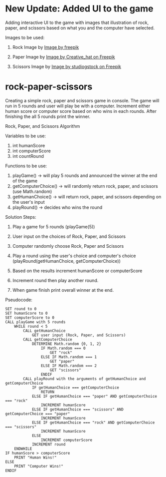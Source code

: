 
# New Update: Added UI to the game

Adding interactive UI to the game with images that illustration of rock, paper, and scissors based on what you and the computer have selected.

Images to be used:

 1. Rock Image by <a href="https://www.freepik.com/free-psd/hand-drawn-rock-formation_206468576.htm#fromView=search&page=1&position=23&uuid=b2c50176-522e-401b-9463-4ff61d1370ad">Image by freepik</a>

 2. Paper Image by <a href="https://www.freepik.com/free-vector/torn-paper-piece-design-background-vector_24611015.htm#fromView=search&page=1&position=46&uuid=a97623e4-c5e3-411a-a742-b98bd1b2efed">Image by Creative_hat on Freepik</a>

 3. Scissors Image by <a href="https://www.freepik.com/free-vector/scissors-tool-icon_169503561.htm#fromView=search&page=2&position=0&uuid=a42698b7-905c-46c5-89eb-0984f3237f58">Image by studiogstock on Freepik</a>



# rock-paper-scissors

Creating a simple rock, paper and scissors game in console. The game will run in 5 rounds and user will play be with a computer. Increment either human score or computer score based on who wins in each rounds. After finishing the all 5 rounds print the winner.


Rock, Paper, and Scissors Algorithm

Variables to be use:
    
1. int humanScore
2. int computerScore
3. int countRound



Functions to be use:

1. playGame() -> will play 5 rounds and announced the winner at the end of the game
2. getComputerChoice() -> will randomly return rock, paper, and scissors (use Math.random)
3. getHumanChoice() -> will return rock, paper, and scissors depending on the user's input
4. playRound() -> decides who wins the round



Solution Steps:


1. Play a game for 5 rounds (playGame(5))

2. User input on the choices of Rock, Paper, and Scissors

3. Computer randomly choose Rock, Paper and Scissors

4. Play a round using the user's choice and computer's choice (playRound(getHumanChoice, getComputerChoice))

5. Based on the results increment humanScore or computerScore

6. Increment round then play another round.

7. When game finish print overall winner at the end.




Pseudocode:

    SET round to 0
    SET humanScore to 0
    SET computerScore to 0
    CALL playGame with 5 rounds
        WHILE round < 5
            CALL getHumanChoice
                GET user input (Rock, Paper, and Scissors)
            CALL getComputerChoice
                DETERMINE Math.random {0, 1, 2}
                    IF Math.random === 0
                        GET "rock"
                    ELSE IF Math.random === 1
                        GET "paper"
                    ELSE IF Math.random === 2
                        GET "scissors"
                    ENDIF
            CALL playRound with the arguments of getHumanChoice and getComputerChoice
                IF getHumanChoice === getComputerChoice
                    RETURN
                ELSE IF getHumanChoice === "paper" AND getComputerChoice === "rock"
                    INCREMENT humanScore
                ELSE IF getHumanChoice === "scissors" AND getComputerChoice === "paper"
                    INCREMENT humanScore
                ELSE IF getHumanChoice === "rock" AND getComputerChoice === "scissors"
                    INCREMENT humanScore
                ELSE
                    INCREMENT computerScore
                INCREMENT round
        ENDWHILE
    IF humanScore > computerScore
        PRINT "Human Wins!"
    ELSE
        PRINT "Computer Wins!"
    ENDIF







